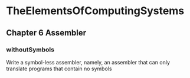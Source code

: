 # TheElementsOfComputingSystems

## Chapter 6 Assembler
### withoutSymbols
Write a symbol-less assembler, namely, an assembler that can only translate programs that contain no symbols

